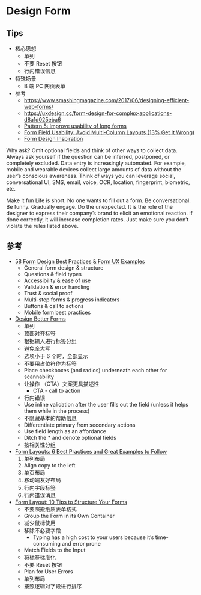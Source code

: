 # Design Form

## Tips
* 核心思想
  * 单列
  * 不要 Reset 按钮
  * 行内错误信息
* 特殊场景
  * B 端 PC 网页表单
* 参考
  * https://www.smashingmagazine.com/2017/06/designing-efficient-web-forms/
  * https://uxdesign.cc/form-design-for-complex-applications-d8a1d025eba6
  * [Pattern 5: Improve usability of long forms](https://proximityschool.com/learn/pattern-5-improve-usability-long-forms/)
  * [Form Field Usability: Avoid Multi-Column Layouts (13% Get It Wrong)](https://baymard.com/blog/avoid-multi-column-forms)
  * [Form Design Inspiration](https://medium.muz.li/form-design-inspiration-6bb9a350f2d8?gi=da5178313d5e)

Why ask?
Omit optional fields and think of other ways to collect data. Always ask yourself if the question can be inferred, postponed, or completely excluded.
Data entry is increasingly automated. For example, mobile and wearable devices collect large amounts of data without the user’s conscious awareness. Think of ways you can leverage social, conversational UI, SMS, email, voice, OCR, location, fingerprint, biometric, etc.


Make it fun
Life is short. No one wants to fill out a form. Be conversational. Be funny. Gradually engage. Do the unexpected. It is the role of the designer to express their company’s brand to elicit an emotional reaction. If done correctly, it will increase completion rates. Just make sure you don’t violate the rules listed above.


## 参考
* [58 Form Design Best Practices & Form UX Examples](https://www.ventureharbour.com/form-design-best-practices/)
  * General form design & structure
  * Questions & field types
  * Accessibility & ease of use
  * Validation & error handling
  * Trust & social proof
  * Multi-step forms & progress indicators
  * Buttons & call to actions
  * Mobile form best practices
* [Design Better Forms](https://uxdesign.cc/design-better-forms-96fadca0f49c)
  * 单列
  * 顶部对齐标签
  * 根据输入进行标签分组
  * 避免全大写
  * 选项小于 6 个时，全部显示
  * 不要用占位符作为标签
  * Place checkboxes (and radios) underneath each other for scannability
  * 让操作 （CTA）文案更具描述性
    * CTA - call to action
  * 行内错误
  * Use inline validation after the user fills out the field (unless it helps them while in the process)
  * 不隐藏基本的帮助信息
  * Differentiate primary from secondary actions
  * Use field length as an affordance
  * Ditch the * and denote optional fields
  * 按相关性分组
* [Form Layouts: 6 Best Practices and Great Examples to Follow](https://blog.hubspot.com/marketing/form-layouts)
  1. 单列布局
  2. Align copy to the left
  3. 单页布局
  4. 移动端友好布局
  5. 行内字段标签
  6. 行内错误消息
* [Form Layout: 10 Tips to Structure Your Forms](https://www.gravityforms.com/form-layout/)
  * 不要照搬纸质表单格式
  * Group the Form in its Own Container
  * 减少鼠标使用
  * 移除不必要字段
    * Typing has a high cost to your users because it’s time-consuming and error prone
  * Match Fields to the Input
  * 将标签标准化
  * 不要 Reset 按钮
  * Plan for User Errors
  * 单列布局
  * 按照逻辑对字段进行排序



